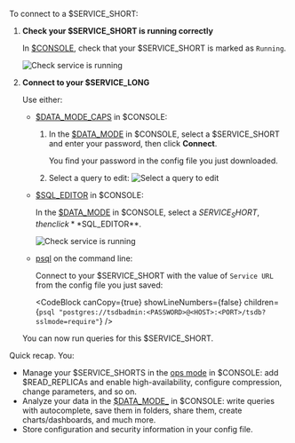 
<Procedure>

To connect to a $SERVICE_SHORT:

1. **Check your $SERVICE_SHORT is running correctly**

    In [$CONSOLE][services-portal], check that your $SERVICE_SHORT is marked as `Running`.

   ![Check service is running](https://assets.timescale.com/docs/images/console-services-view.png)

1. **Connect to your $SERVICE_LONG**

    Use either:  
    - [$DATA_MODE_CAPS][popsql] in $CONSOLE:  
      1. In the [$DATA_MODE][portal-data-mode] in $CONSOLE, select a $SERVICE_SHORT and enter your password, then click **Connect**.
      
         You find your password in the config file you just downloaded.
      2. Select a query to edit:
         ![Select a query to edit](https://assets.timescale.com/docs/images/data-mode-query-window.png)

    - [$SQL_EDITOR][run-sqleditor] in $CONSOLE:
    
       In the [$DATA_MODE][portal-ops-mode] in $CONSOLE, select a $SERVICE_SHORT, then click **$SQL_EDITOR**. 
   
      ![Check service is running](https://assets.timescale.com/docs/images/ops-view-sql-editor.png)
   
    - [psql][install-psql] on the command line:
   
      Connect to your $SERVICE_SHORT with the value of `Service URL` from the config file you 
        just saved:

        <CodeBlock canCopy={true} showLineNumbers={false} children={`
        psql "postgres://tsdbadmin:<PASSWORD>@<HOST>:<PORT>/tsdb?sslmode=require"
        `} />

   You can now run queries for this $SERVICE_SHORT.

Quick recap. You:
- Manage your $SERVICE_SHORTS in the [ops mode][portal-ops-mode] in $CONSOLE: add $READ_REPLICAs and enable 
  high-availability, configure compression, change parameters, and so on.
- Analyze your data in the [$DATA_MODE_][portal-data-mode] in $CONSOLE: write queries with
  autocomplete, save them in folders, share them, create charts/dashboards, and much more.
- Store configuration and security information in your config file.

</Procedure>


[portal-ops-mode]: https://console.cloud.timescale.com/dashboard/services
[portal-data-mode]: https://console.cloud.timescale.com/dashboard/services?popsql
[account-portal]: https://console.cloud.timescale.com/dashboard/account
[services-portal]: https://console.cloud.timescale.com/dashboard/services
[install-psql]: /use-timescale/:currentVersion:/integrations/query-admin/psql/
[popsql]: /getting-started/:currentVersion:/run-queries-from-console/#data-mode
[run-sqleditor]: /getting-started/:currentVersion:/run-queries-from-console/#sql-editor
[install-psql]: /use-timescale/:currentVersion:/integrations/query-admin/psql/
[hypertables]: /use-timescale/:currentVersion:/hypertables/about-hypertables/#hypertable-partitioning
